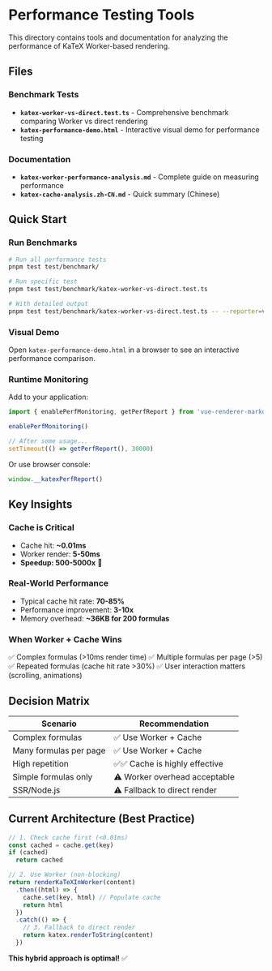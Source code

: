 # Performance Testing Tools

This directory contains tools and documentation for analyzing the performance of KaTeX Worker-based rendering.

## Files

### Benchmark Tests
- **`katex-worker-vs-direct.test.ts`** - Comprehensive benchmark comparing Worker vs direct rendering
- **`katex-performance-demo.html`** - Interactive visual demo for performance testing

### Documentation
- **`katex-worker-performance-analysis.md`** - Complete guide on measuring performance
- **`katex-cache-analysis.zh-CN.md`** - Quick summary (Chinese)

## Quick Start

### Run Benchmarks

```bash
# Run all performance tests
pnpm test test/benchmark/

# Run specific test
pnpm test test/benchmark/katex-worker-vs-direct.test.ts

# With detailed output
pnpm test test/benchmark/katex-worker-vs-direct.test.ts -- --reporter=verbose
```

### Visual Demo

Open `katex-performance-demo.html` in a browser to see an interactive performance comparison.

### Runtime Monitoring

Add to your application:

```typescript
import { enablePerfMonitoring, getPerfReport } from 'vue-renderer-markdown/utils/performance-monitor'

enablePerfMonitoring()

// After some usage...
setTimeout(() => getPerfReport(), 30000)
```

Or use browser console:

```javascript
window.__katexPerfReport()
```

## Key Insights

### Cache is Critical
- Cache hit: **~0.01ms**
- Worker render: **5-50ms**
- **Speedup: 500-5000x** 🚀

### Real-World Performance
- Typical cache hit rate: **70-85%**
- Performance improvement: **3-10x**
- Memory overhead: **~36KB for 200 formulas**

### When Worker + Cache Wins
✅ Complex formulas (>10ms render time)
✅ Multiple formulas per page (>5)
✅ Repeated formulas (cache hit rate >30%)
✅ User interaction matters (scrolling, animations)

## Decision Matrix

| Scenario | Recommendation |
|----------|----------------|
| Complex formulas | ✅ Use Worker + Cache |
| Many formulas per page | ✅ Use Worker + Cache |
| High repetition | ✅✅ Cache is highly effective |
| Simple formulas only | ⚠️ Worker overhead acceptable |
| SSR/Node.js | ⚠️ Fallback to direct render |

## Current Architecture (Best Practice)

```typescript
// 1. Check cache first (<0.01ms)
const cached = cache.get(key)
if (cached)
  return cached

// 2. Use Worker (non-blocking)
return renderKaTeXInWorker(content)
  .then((html) => {
    cache.set(key, html) // Populate cache
    return html
  })
  .catch(() => {
    // 3. Fallback to direct render
    return katex.renderToString(content)
  })
```

**This hybrid approach is optimal!** ✅
